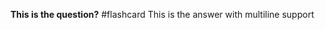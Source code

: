 **This is the question?** #flashcard 
This is the answer
with multiline support
<!--ID: 1665742556265-->


